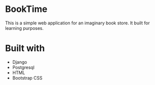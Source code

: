 # BookTime 
This is a simple web application for an imaginary book store. It built for learning purposes.

# Built with
  * Django
  * Postgresql
  * HTML
  * Bootstrap CSS